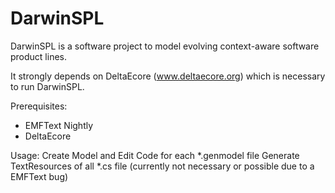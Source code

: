 # DarwinSPL
DarwinSPL is a software project to model evolving context-aware software product lines.

It strongly depends on DeltaEcore (www.deltaecore.org) which is necessary to run DarwinSPL.

Prerequisites:
- EMFText Nightly
- DeltaEcore

Usage:
Create Model and Edit Code for each *.genmodel file
Generate TextResources of all *.cs file (currently not necessary or possible due to a EMFText bug)
